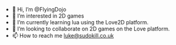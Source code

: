 - 👋 Hi, I’m @FlyingDojo
- 👀 I’m interested in 2D games
- 🌱 I’m currently learning lua using the Love2D platform.
- 💞️ I’m looking to collaborate on 2D games on the Love platform.
- 📫 How to reach me luke@sudokill.co.uk

<!---
FlyingDojo/FlyingDojo is a ✨ special ✨ repository because its `README.md` (this file) appears on your GitHub profile.
You can click the Preview link to take a look at your changes.
--->
